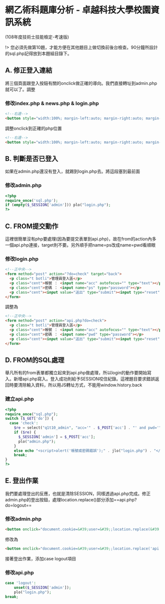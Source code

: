 # 網乙術科題庫分析 - 卓越科技大學校園資訊系統
(108年度技術士技能檢定-考速版)

!> 您必須先做第10題，才能方便在其他題目上做切換前後台檢查。90分鐘所設計的sql.php記得放到本題組目錄下。

## A. 修正登入連結
將三個頁面跟登入按鈕有關的onclick做正確的導向。我們直接轉址到admin.php就可以了。調整

### 修改index.php & news.php & login.php

```html
<!--右邊-->   
<button style="width:100%; margin-left:auto; margin-right:auto; margin-top:2px; height:50px;" onclick="lo(&#39;?do=admin&#39;)">管理登入</button>
```
調整onclick到正確的php位置
```html
<!--右邊-->
<button style="width:100%; margin-left:auto; margin-right:auto; margin-top:2px; height:50px;" onclick="lo('admin.php')">管理登入</button>
```

## B. 判斷是否已登入
如果在admin.php還沒有登入，就踢到login.php去。將這段塞到最前面

### 修改admin.php
```php
<?php
require_once('sql.php');
if (empty($_SESSION['admin'])) plo("login.php");
?>
```

## C. FROM提交動作
這裡很簡單沒有php要處理\(因為要提交表單到api.php\)，故在from的action內多一個api.php連接，target則不要。另外順手把name=ps改成name=pwd看順眼

### 修改login.php
```html
<!--正中央-->
<form method="post" action="?do=check" target="back">
  <p class="t botli">管理員登入區</p>
  <p class="cent">帳號 ： <input name="acc" autofocus="" type="text"></p>
  <p class="cent">密碼 ： <input name="ps" type="password"></p>
  <p class="cent"><input value="送出" type="submit"><input type="reset" value="清除"></p>
</form>
```
調整為
```html
<!--正中央-->
<form method="post" action="api.php?do=check">
  <p class="t botli">管理員登入區</p>
  <p class="cent">帳號 ： <input name="acc" autofocus="" type="text"></p>
  <p class="cent">密碼 ： <input name="pwd" type="password"></p>
  <p class="cent"><input value="送出" type="submit"><input type="reset" value="清除"></p>
</form>
```
## D. FROM的SQL處理
舉凡所有的from表單都獨立起來到api.php做處理，所以login的動作要開始寫入。新增api.php寫入。登入成功則給予SESSION咬住紀錄。這裡題目要求錯誤返回時要清除輸入資料，所以用JS轉址方式，不能用window.history.back

### 建立api.php
```php
<?php
require_once("sql.php");
switch ($_GET['do']) {
  case 'check':
    $re = select("q1t10_admin", "acc='" . $_POST['acc'] . "' and pwd='" . $_POST['pwd'] . "'");
    if ($re) {
      $_SESSION['admin'] = $_POST['acc'];
      plo("admin.php");
    } 
    else echo "<script>alert('帳號或密碼錯誤');" . jlo("login.php") . "</script>";
    break;
}
?>
```

## E. 登出作業

我們要處理登出的反應，也就是清除SESSION，同樣透過api.php完成。修正admin.php的登出按鈕，處理location.replace\(\)部分添加==api.php?do=logout==

### 修改admin.php
```html
<button onclick="document.cookie=&#39;user=&#39;;location.replace(&#39;?&#39;)" style="width:99%; margin-right:2px; height:50px;">管理登出</button>
```

修改為

```html
<button onclick="document.cookie=&#39;user=&#39;;location.replace('api.php?do=logout')" style="width:99%; margin-right:2px; height:50px;">管理登出</button>
```

接著登出作業，添加case logout項目

### 修改api.php
```php
case 'logout':
    unset($_SESSION['admin']);
    plo("login.php");
break;
```